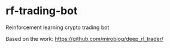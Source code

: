 # rf-trading-bot
Reinforcement learning crypto trading bot

Based on the work: https://github.com/miroblog/deep_rl_trader/

